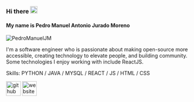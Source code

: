### Hi there <img src='https://user-images.githubusercontent.com/71619972/107067549-6bc4e100-67ad-11eb-9d25-148aae1fad6b.gif' alt='github' height='20'>
#### My name is Pedro Manuel Antonio Jurado Moreno 

![PedroManuelJM](https://user-images.githubusercontent.com/71619972/107067524-64053c80-67ad-11eb-9644-27d7e6d7f4a6.gif)

I'm a software engineer who is passionate about making open-source more accessible, creating technology to elevate people, and building community. Some technologies I enjoy working with include ReactJS.

Skills: PYTHON / JAVA / MYSQL / REACT / JS / HTML / CSS



[<img src='https://cdn.jsdelivr.net/npm/simple-icons@3.0.1/icons/github.svg' alt='github' height='40'>](https://github.com/PedroManuelJM)  [<img src='https://cdn.jsdelivr.net/npm/simple-icons@3.0.1/icons/icloud.svg' alt='website' height='40'>](https://pedrojuradomoreno-43dfd.web.app/)  



